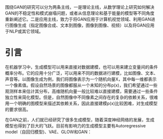 围绕GAN的研究可以分为两条主线，一是理论主线，从数学理论上研究如何解决GAN的不稳定性和模式崩塌问题，或者从信息理论和基于能量的模型等不同角度重新阐述它。二是应用主线，致力于将GAN应用于计算机视觉领域、利用GAN进行图像生成（指定图像合成、文本到图像，图像到图像、视频）以及将GAN应用于NLP或其它领域。

# 引言

在机器学习中，生成模型可以用来直接对数据建模，也可以用来建立变量间的条件概率分布。它的应用十分广泛，可以用来不同的数据进行建模，比如图像、文本、声音等。以图像生成为例，我们将图像表示为一个随机向量X，其中每一维都表示一个像素值。假设自然场景的图像都服从一个未知的分布p(x)，我们希望通过一些观测样本来估计其分布，高维随机向量一般比较难以直接建模，需要通过一些条件独立性来简化模型。但是，自然图像中不同像素之间存在的复杂的依赖关系，很难用一个明确的图模型来描述其依赖关系，因此直接建模p(x)比较困难，对生成模型的要求很高。

在GAN之前，人们就已经研究了很多生成模型，随着深度神经网络的发展，生成模型也得到了巨大的飞跃。目前有影响力的生成模型主要有Autoregressive model（自回归模型)、VAE、GLOW和GAN：


